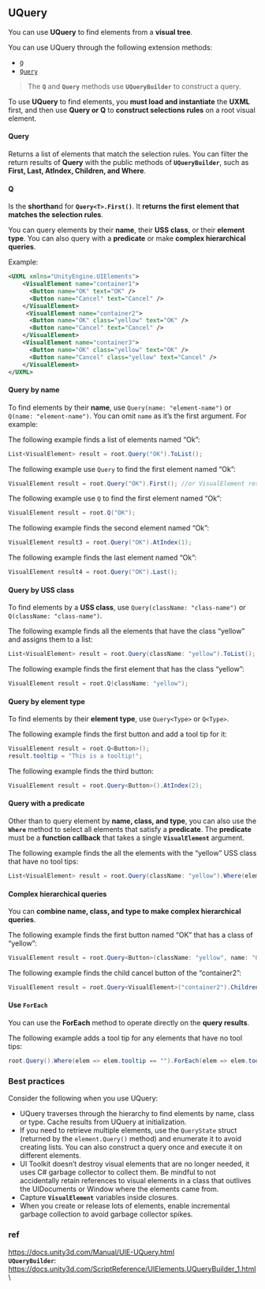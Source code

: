 ## UQuery
You can use **UQuery** to find elements from a **visual tree**.

You can use UQuery through the following extension methods:

-   [`Q`](https://docs.unity3d.com/Manual/UIE-UQuery.html../ScriptReference/UIElements.UQueryExtensions.Q.html)
-   [`Query`](https://docs.unity3d.com/Manual/UIE-UQuery.html../ScriptReference/UIElements.UQueryExtensions.Query.html)


> The **`Q`** and **`Query`** methods use **`UQueryBuilder`** to construct a query. 

To use **UQuery** to find elements, you **must load and instantiate** the **UXML** first, and then use **Query or Q** to **construct selections rules** on a root visual element.


#### Query 
Returns a list of elements that match the selection rules. You can filter the return results of **Query** with the public methods of **`UQueryBuilder`**, such as **First, Last, AtIndex, Children, and Where**.


#### Q 
Is the **shorthan**d for **`Query<T>.First()`**. It **returns the first element that matches the selection rules**.



You can query elements by their **name**, their **USS class**, or their **element type**. You can also query with a **predicate** or make **complex hierarchical queries**.


Example:

```xml
<UXML xmlns="UnityEngine.UIElements">
    <VisualElement name="container1">
      <Button name="OK" text="OK" />
      <Button name="Cancel" text="Cancel" />
    </VisualElement>
     <VisualElement name="container2">
      <Button name="OK" class="yellow" text="OK" />
      <Button name="Cancel" text="Cancel" />
    </VisualElement>
    <VisualElement name="container3">
      <Button name="OK" class="yellow" text="OK" />
      <Button name="Cancel" class="yellow" text="Cancel" />
    </VisualElement>
</UXML>
```

#### Query by name

To find elements by their **name**, use `Query(name: "element-name")` or `Q(name: "element-name")`. You can omit `name` as it’s the first argument. For example:

The following example finds a list of elements named “Ok”:

```csharp
List<VisualElement> result = root.Query("OK").ToList();
```

The following example use `Query` to find the first element named “Ok”:

```csharp
VisualElement result = root.Query("OK").First(); //or VisualElement result = root.Q("OK");            
```

The following example use `Q` to find the first element named “Ok”:

```csharp
VisualElement result = root.Q("OK");            
```

The following example finds the second element named “Ok”:

```csharp
VisualElement result3 = root.Query("OK").AtIndex(1);
```

The following example finds the last element named “Ok”:

```csharp
VisualElement result4 = root.Query("OK").Last();
```

####  Query by USS class

To find elements by a **USS class**, use `Query(className: "class-name")` or `Q(className: "class-name")`.

The following example finds all the elements that have the class “yellow” and assigns them to a list:

```csharp
List<VisualElement> result = root.Query(className: "yellow").ToList();
```

The following example finds the first element that has the class “yellow”:

```csharp
VisualElement result = root.Q(className: "yellow");
```

#### Query by element type

To find elements by their **element type**, use `Query<Type>` or `Q<Type>`.

The following example finds the first button and add a tool tip for it:

```csharp
VisualElement result = root.Q<Button>();
result.tooltip = "This is a tooltip!";
```

The following example finds the third button:

```csharp
VisualElement result = root.Query<Button>().AtIndex(2);
```
#### Query with a predicate
Other than to query element by **name, class, and type**, you can also use the **`Where`** method to select all elements that satisfy a **predicate**. The **predicate** must be a **function callback** that takes a single **`VisualElement`** argument.

The following example finds the all the elements with the “yellow” USS class that have no tool tips:

```csharp
List<VisualElement> result = root.Query(className: "yellow").Where(elem => elem.tooltip == "").ToList();
```

#### Complex hierarchical queries
You can **combine name, class, and type to make complex hierarchical queries**.

The following example finds the first button named “OK” that has a class of “yellow”:

```csharp
VisualElement result = root.Query<Button>(className: "yellow", name: "OK").First();
```

The following example finds the child cancel button of the “container2”:

```csharp
VisualElement result = root.Query<VisualElement>("container2").Children<Button>("Cancel").First();
```

#### Use **`ForEach`**

You can use the **ForEach** method to operate directly on the **query results**.

The following example adds a tool tip for any elements that have no tool tips:

```csharp
root.Query().Where(elem => elem.tooltip == "").ForEach(elem => elem.tooltip="This is a tooltip!");
```

### Best practices
Consider the following when you use UQuery:

-   UQuery traverses through the hierarchy to find elements by name, class or type. Cache results from UQuery at initialization.
-   If you need to retrieve multiple elements, use the `QueryState` struct (returned by the `element.Query()` method) and enumerate it to avoid creating lists. You can also construct a query once and execute it on different elements.
-   UI Toolkit doesn’t destroy visual elements that are no longer needed, it uses C# garbage collector to collect them. Be mindful to not accidentally retain references to visual elements in a class that outlives the UIDocuments or Window where the elements came from.
-   Capture **`VisualElement`** variables inside closures.
-   When you create or release lots of elements, enable incremental garbage collection to avoid garbage collector spikes.





### ref 
https://docs.unity3d.com/Manual/UIE-UQuery.html \
**`UQueryBuilder`**: \
https://docs.unity3d.com/ScriptReference/UIElements.UQueryBuilder_1.html \






